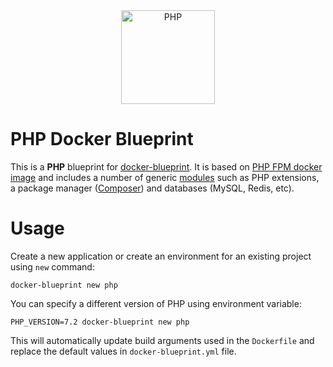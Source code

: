 <div align="center">
    <a href="https://php.net">
        <img
            alt="PHP"
            src="https://www.php.net/images/logos/new-php-logo.svg"
            width="150">
    </a>
</div>

# PHP Docker Blueprint

This is a **PHP** blueprint for [docker-blueprint](https://github.com/docker-blueprint/core).
It is based on [PHP FPM docker image](https://hub.docker.com/_/php) and includes a number of generic [modules](https://github.com/docker-blueprint/php/tree/master/modules)
such as PHP extensions, a package manager ([Composer](https://getcomposer.org/)) and databases (MySQL, Redis, etc).

# Usage

Create a new application or create an environment for an existing project
using `new` command:

```
docker-blueprint new php
```

You can specify a different version of PHP using environment variable:

```
PHP_VERSION=7.2 docker-blueprint new php
```

This will automatically update build arguments used in the `Dockerfile` and
replace the default values in `docker-blueprint.yml` file.
